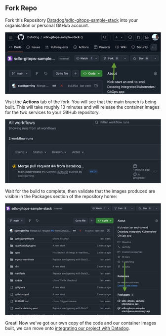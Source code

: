 ## Fork Repo

Fork this Repository [Datadog/sdlc-gitops-sample-stack](Datadog/sdlc-gitops-sample-stack) into your organisation or personal GitHub account. 


<p align='center'>
    <img alt="Fork repository" src="assets/fork-repo.jpeg" width="600px" />
</p>


Visit the **Actions** tab of the fork. You will see that the main branch is being built. This will take roughly 10 minutes and will release the container images for the two services to your GitHub repository. 


<p align='center'>
    <img alt="Initial build action" src="assets/actions-initial-build.jpeg" width="600px" />
</p>


Wait for the build to complete, then validate that the images produced are visible in the Packages section of the repository home: 


<p align='center'>
    <img alt="Initial images released" src="assets/images-released.jpeg" width="600px" />
</p>

Great! Now we've got our own copy of the code and our container images built, we can move onto [integrating our project with Datadog](docs/setup-github-integration.md).

